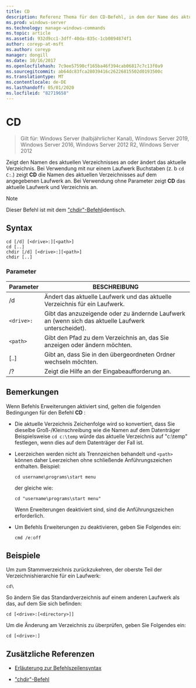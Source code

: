 ```yaml
---
title: CD
description: Referenz Thema für den CD-Befehl, in dem der Name des aktuellen Verzeichnisses angezeigt oder geändert wird.
ms.prod: windows-server
ms.technology: manage-windows-commands
ms.topic: article
ms.assetid: 932d9cc1-3dff-40da-835c-1cb0894874f1
author: coreyp-at-msft
ms.author: coreyp
manager: dongill
ms.date: 10/16/2017
ms.openlocfilehash: 7c9ee57590cf165ba46f394cab06817c7c13f0a9
ms.sourcegitcommit: ab64dc83fca28039416c26226815502d0193500c
ms.translationtype: MT
ms.contentlocale: de-DE
ms.lasthandoff: 05/01/2020
ms.locfileid: "82719658"
---
```

# <a name="cd"></a>CD

> Gilt für: Windows Server (halbjährlicher Kanal), Windows Server 2019, Windows Server 2016, Windows Server 2012 R2, Windows Server 2012

Zeigt den Namen des aktuellen Verzeichnisses an oder ändert das aktuelle Verzeichnis. Bei Verwendung mit nur einem Laufwerk Buchstaben (z. b `cd C:`.) zeigt **CD** die Namen des aktuellen Verzeichnisses auf dem angegebenen Laufwerk an. Bei Verwendung ohne Parameter zeigt **CD** das aktuelle Laufwerk und Verzeichnis an.

> [!NOTE]
> Dieser Befehl ist mit dem ["chdir"-Befehl](chdir.md)identisch.

## <a name="syntax"></a>Syntax

```
cd [/d] [<drive>:][<path>]
cd [..]
chdir [/d] [<drive>:][<path>]
chdir [..]
```

### <a name="parameters"></a>Parameter

| Parameter | BESCHREIBUNG |
| --------- | ----------- |
| /d | Ändert das aktuelle Laufwerk und das aktuelle Verzeichnis für ein Laufwerk. |
| `<drive>:` | Gibt das anzuzeigende oder zu ändernde Laufwerk an (wenn sich das aktuelle Laufwerk unterscheidet). |
| `<path>` | Gibt den Pfad zu dem Verzeichnis an, das Sie anzeigen oder ändern möchten. |
| [..] | Gibt an, dass Sie in den übergeordneten Ordner wechseln möchten. |
| /? | Zeigt die Hilfe an der Eingabeaufforderung an. |

## <a name="remarks"></a>Bemerkungen

Wenn Befehls Erweiterungen aktiviert sind, gelten die folgenden Bedingungen für den Befehl **CD** :

- Die aktuelle Verzeichnis Zeichenfolge wird so konvertiert, dass Sie dieselbe Groß-/Kleinschreibung wie die Namen auf dem Datenträger Beispielsweise `cd c:\temp` würde das aktuelle Verzeichnis auf "c:\temp" festlegen, wenn dies auf dem Datenträger der Fall ist.

- Leerzeichen werden nicht als Trennzeichen behandelt und `<path>` können daher Leerzeichen ohne schließende Anführungszeichen enthalten. Beispiel:

  ```
  cd username\programs\start menu
  ```

  der gleiche wie:  
  
  ```
  cd "username\programs\start menu"
  ```

  Wenn Erweiterungen deaktiviert sind, sind die Anführungszeichen erforderlich.

- Um Befehls Erweiterungen zu deaktivieren, geben Sie Folgendes ein:

  ```
  cmd /e:off
  ```

## <a name="examples"></a>Beispiele

Um zum Stammverzeichnis zurückzukehren, der oberste Teil der Verzeichnishierarchie für ein Laufwerk:

```
cd\
```

So ändern Sie das Standardverzeichnis auf einem anderen Laufwerk als das, auf dem Sie sich befinden:

```
cd [<drive>:[<directory>]]
```

Um die Änderung am Verzeichnis zu überprüfen, geben Sie Folgendes ein:

```
cd [<drive>:]
```

## <a name="additional-references"></a>Zusätzliche Referenzen

- [Erläuterung zur Befehlszeilensyntax](command-line-syntax-key.md)

- ["chdir"-Befehl](chdir.md)
